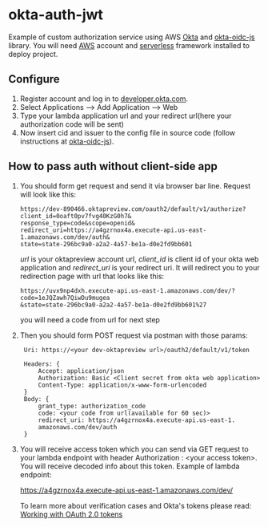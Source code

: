 # okta-auth-jwt
Example of custom authorization service using AWS [Okta](https://developer.okta.com/) and [okta-oidc-js](https://github.com/okta/okta-oidc-js/tree/master/packages/jwt-verifier) library. You will need [AWS](https://aws.amazon.com/) account and [serverless](https://serverless.com/) framework installed to deploy project.

## Configure

1. Register account and log in to [developer.okta.com](https://developer.okta.com/). 
2. Select Applications --> Add Application --> Web
3. Type your lambda application url and your redirect url(here your authorization code will be sent)
4. Now insert cid and issuer to the config file in source code (follow instructions at [okta-oidc-js](https://github.com/okta/okta-oidc-js/tree/master/packages/jwt-verifier)).

## How to pass auth without client-side app
1. You should form get request and send it via browser bar line. Request will look like this:

    ```
    https://dev-890466.oktapreview.com/oauth2/default/v1/authorize?
    client_id=0oaft0pv7fvg40KzG0h7&
    response_type=code&scope=openid&
    redirect_uri=https://a4gzrnox4a.execute-api.us-east-1.amazonaws.com/dev/auth&
    state=state-296bc9a0-a2a2-4a57-be1a-d0e2fd9bb601
    ```
    _url_ is your oktapreview account url, _client_id_ is client id of your okta web application and _redirect_uri_ is your redirect uri.
    It will redirect you to your redirection page with url that looks like this: 
    
       https://uvx9np4dxh.execute-api.us-east-1.amazonaws.com/dev/?
       code=1eJQZawh7QiwDu9mugea
       &state=state-296bc9a0-a2a2-4a57-be1a-d0e2fd9bb601%27
    you will need a code from url for next step
2. Then you should form POST request via postman with those params:

        Uri: https://<your dev-oktapreview url>/oauth2/default/v1/token 
        
        Headers: {
        	Accept: application/json
            Authorization: Basic <Client secret from okta web application>
        	Content-Type: application/x-www-form-urlencoded
        }
        Body: {
        	grant_type: authorization_code
        	code: <your code from url(available for 60 sec)>
        	redirect_uri: https://a4gzrnox4a.execute-api.us-east-1.
        	amazonaws.com/dev/auth
        }
3. You will receive access token which you can send via GET request to your lambda endpoint with header 
Authorization : \<your access token\>. You will receive decoded info about this token. 
Example of lambda endpoint:

    https://a4gzrnox4a.execute-api.us-east-1.amazonaws.com/dev/     
    
   To learn more about verification cases and Okta's tokens please read: [Working with OAuth 2.0 tokens](https://developer.okta.com/authentication-guide/tokens/)

